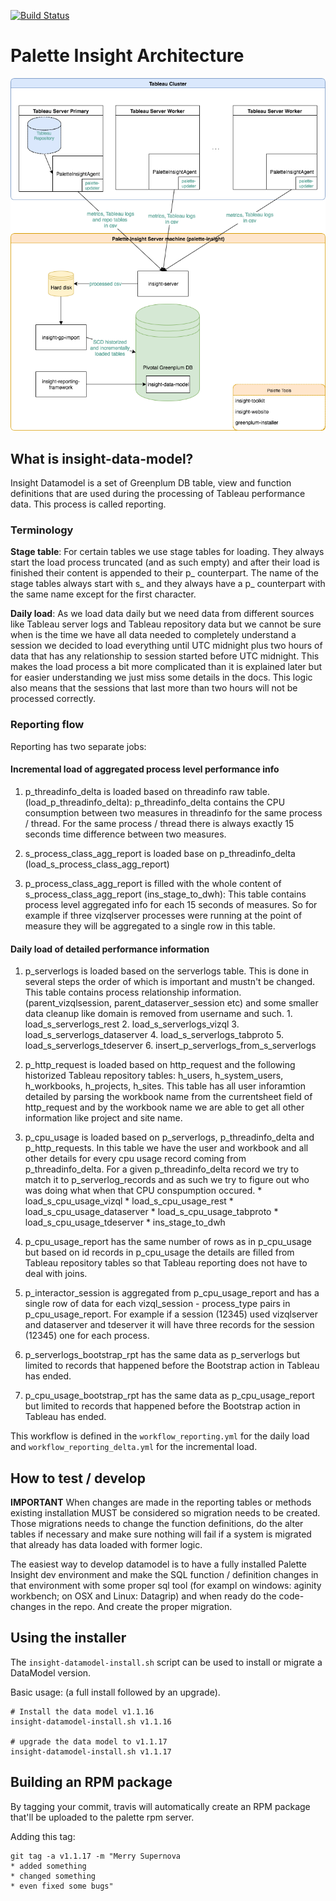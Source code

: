[![Build Status](https://travis-ci.com/palette-software/insight-data-model.svg?token=qWG5FJDvsjLrsJpXgxSJ&branch=master)](https://travis-ci.com/palette-software/insight-data-model)

# Palette Insight Architecture

![Palette Insight Architecture](https://github.com/palette-software/palette-insight/blob/master/insight-system-diagram.png?raw=true)

## What is insight-data-model?

Insight Datamodel is a set of Greenplum DB table, view and function definitions that are used during the processing of Tableau performance data. This process is called reporting.


### Terminology

**Stage table**: For certain tables we use stage tables for loading. They always start the load process truncated (and as such empty) and after their load is finished their content is appended to their p_ counterpart. The name of the stage tables always start with s_ and they always have a p_ counterpart with the same name except for the first character.

**Daily load**: As we load data daily but we need data from different sources like Tableau server logs and Tableau repository data but we cannot be sure when is the time we have all data needed to completely understand a session we decided to load everything until UTC midnight plus two hours of data that has any relationship to session started before UTC midnight. This makes the load process a bit more complicated than it is explained later but for easier understanding we just miss some details in the docs. This logic also means that the sessions that last more than two hours will not be processed correctly.

### Reporting flow

Reporting has two separate jobs:

#### Incremental load of aggregated process level performance info

  1. p_threadinfo_delta is loaded based on threadinfo raw table. (load_p_threadinfo_delta): p_threadinfo_delta contains the CPU consumption between two measures in threadinfo for the same process / thread. For the same process / thread there is always exactly 15 seconds time difference between two measures.

  2. s_process_class_agg_report is loaded base on p_threadinfo_delta (load_s_process_class_agg_report)

  3. p_process_class_agg_report is filled with the whole content of s_process_class_agg_report (ins_stage_to_dwh): This table contains process level aggregated info for each 15 seconds of measures. So for example if three vizqlserver processes were running at the point of measure they will be aggregated to a single row in this table.

#### Daily load of detailed performance information

  1. p_serverlogs is loaded based on the serverlogs table. This is done in several steps the order of which is important and mustn't be changed. This table contains process relationship information. (parent_vizqlsession, parent_dataserver_session etc) and some smaller data cleanup like domain is removed from username and such.
    1. load_s_serverlogs_rest
    2. load_s_serverlogs_vizql
    3. load_s_serverlogs_dataserver
    4. load_s_serverlogs_tabproto
    5. load_s_serverlogs_tdeserver
    6. insert_p_serverlogs_from_s_serverlogs

  2. p_http_request is loaded based on http_request and the following historized Tableau repository tables: h_users, h_system_users, h_workbooks, h_projects, h_sites. This table has all user inforamtion detailed by parsing the workbook name from the currentsheet field of http_request and by the workbook name we are able to get all other information like project and site name.

  3. p_cpu_usage is loaded based on p_serverlogs, p_threadinfo_delta and p_http_requests. In this table we have the user and workbook and all other details for every cpu usage record coming from p_threadinfo_delta. For a given p_threadinfo_delta record we try to match it to p_serverlog_records and as such we try to figure out who was doing what when that CPU conspumption occured.
    * load_s_cpu_usage_vizql
    * load_s_cpu_usage_rest
    * load_s_cpu_usage_dataserver
    * load_s_cpu_usage_tabproto
    * load_s_cpu_usage_tdeserver
    * ins_stage_to_dwh

  4. p_cpu_usage_report has the same number of rows as in p_cpu_usage but based on id records in p_cpu_usage the details are filled from Tableau repository tables so that Tableau reporting does not have to deal with joins.

  5. p_interactor_session is aggregated from p_cpu_usage_report and has a single row of data for each vizql_session - process_type pairs in p_cpu_usage_report. For example if a session (12345) used vizqlserver and dataserver and tdeserver it will have three records for the session (12345) one for each process.

  6. p_serverlogs_bootstrap_rpt has the same data as p_serverlogs but limited to records that happened before the Bootstrap action in Tableau has ended.

  7. p_cpu_usage_bootstrap_rpt has the same data as p_cpu_usage_report but limited to records that happened before the Bootstrap action in Tableau has ended.

This workflow is defined in the `workflow_reporting.yml` for the daily load and `workflow_reporting_delta.yml` for the incremental load.

## How to test / develop

**IMPORTANT** When changes are made in the reporting tables or methods existing installation MUST be considered so migration needs to be created. Those migrations needs to change the function definitions, do the alter tables if necessary and make sure nothing will fail if a system is migrated that already has data loaded with former logic.

The easiest way to develop datamodel is to have a fully installed Palette Insight dev environment and make the SQL function / definition changes in that environment with some proper sql tool (for exampl on windows: aginity workbench; on OSX and Linux: Datagrip) and when ready do the code-changes in the repo. And create the proper migration.

## Using the installer

The ```insight-datamodel-install.sh``` script can be used to install or
migrate a DataModel version.

Basic usage:
(a full install followed by an upgrade).

```
# Install the data model v1.1.16
insight-datamodel-install.sh v1.1.16

# upgrade the data model to v1.1.17
insight-datamodel-install.sh v1.1.17
```


## Building an RPM package

By tagging your commit, travis will automatically create an RPM package
that'll be uploaded to the palette rpm server.

Adding this tag:

```
git tag -a v1.1.17 -m "Merry Supernova
* added something
* changed something
* even fixed some bugs"
```

